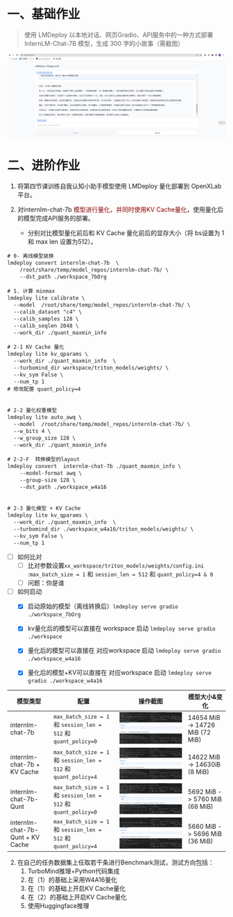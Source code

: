 # 一、基础作业

> 使用 LMDeploy 以本地对话、网页Gradio、API服务中的一种方式部署 InternLM-Chat-7B 模型，生成 300 字的小故事（需截图）

![deploy_hw1](./pic/deploy_HW1.jpg)


# 二、进阶作业 

1. 将第四节课训练自我认知小助手模型使用 LMDeploy 量化部署到 OpenXLab 平台。

2. 对internlm-chat-7b <font color=darkred>模型进行量化，并同时使用KV Cache量化</font>，使用量化后的模型完成API服务的部署。
   - 分别对比模型量化前后和 KV Cache 量化前后的显存大小（将 bs设置为 1 和 max len 设置为512）。
```shell
# 0- 离线模型装换
lmdeploy convert internlm-chat-7b  \
    /root/share/temp/model_repos/internlm-chat-7b/ \
    --dst_path ./workspace_7bOrg

# 1. 计算 minmax
lmdeploy lite calibrate \
  --model  /root/share/temp/model_repos/internlm-chat-7b/ \
  --calib_dataset "c4" \
  --calib_samples 128 \
  --calib_seqlen 2048 \
  --work_dir ./quant_maxmin_info

# 2-1 KV Cache 量化
lmdeploy lite kv_qparams \
  --work_dir ./quant_maxmin_info  \
  --turbomind_dir workspace/triton_models/weights/ \
  --kv_sym False \
  --num_tp 1
# 修改配置 quant_policy=4


# 2-2 量化权重模型
lmdeploy lite auto_awq \
  --model  /root/share/temp/model_repos/internlm-chat-7b/ \
  --w_bits 4 \
  --w_group_size 128 \
  --work_dir ./quant_maxmin_info

# 2-2-F  转换模型的layout
lmdeploy convert  internlm-chat-7b ./quant_maxmin_info \
    --model-format awq \
    --group-size 128 \
    --dst_path ./workspace_w4a16


# 2-3 量化模型 + KV Cache
lmdeploy lite kv_qparams \
  --work_dir ./quant_maxmin_info  \
  --turbomind_dir ./workspace_w4a16/triton_models/weights/ \
  --kv_sym False \
  --num_tp 1
```
- [ ] 如何比对
  - [ ] 比对参数设置`xx_workspace/triton_models/weights/config.ini` :`max_batch_size = 1` 和 `session_len = 512` 和 `quant_policy=4 & 0`
  - [ ] 问题：你是谁
- [ ] 如何启动
  - [X] 启动原始的模型（离线转换后）`lmdeploy serve gradio ./workspace_7bOrg`
  - [X] kv量化后的模型可以直接在 workspace 启动 `lmdeploy serve gradio ./workspace`
  - [X] 量化后的模型可以直接在 对应workspace 启动 `lmdeploy serve gradio ./workspace_w4a16`
  - [X] 量化后的模型+KV可以直接在 对应workspace 启动 `lmdeploy serve gradio ./workspace_w4a16`


| 模型类型 | 配置 | 操作截图 |  模型大小&变化 |
|-|-|-|-|
| internlm-chat-7b | `max_batch_size = 1` 和 `session_len = 512` 和 `quant_policy=0` | ![base](./pic/deploy_HW2_base.jpg) | 14654 MiB -> 14726 MiB (72 MiB)|
| internlm-chat-7b + KV Cache| `max_batch_size = 1` 和 `session_len = 512` 和 `quant_policy=4` |![kv](./pic/deploy_HW2_kv.jpg) | 14622 MiB -> 14630iB (8 MiB)|
| internlm-chat-7b-Qunt| `max_batch_size = 1` 和 `session_len = 512` 和 `quant_policy=0` |![q](./pic/deploy_HW2_q.jpg) | 5692 MiB -> 5760 MiB (68 MiB)| 
| internlm-chat-7b-Qunt + KV Cache | `max_batch_size = 1` 和 `session_len = 512` 和 `quant_policy=4` |![q](./pic/deploy_HW2_q_kv.jpg) | 5660 MiB -> 5696 MiB (36 MiB)| 



2. 在自己的任务数据集上任取若干条进行Benchmark测试，测试方向包括：
    1. TurboMind推理+Python代码集成
    2. 在（1）的基础上采用W4A16量化
    3. 在（1）的基础上开启KV Cache量化
    4. 在（2）的基础上开启KV Cache量化
    5. 使用Huggingface推理



